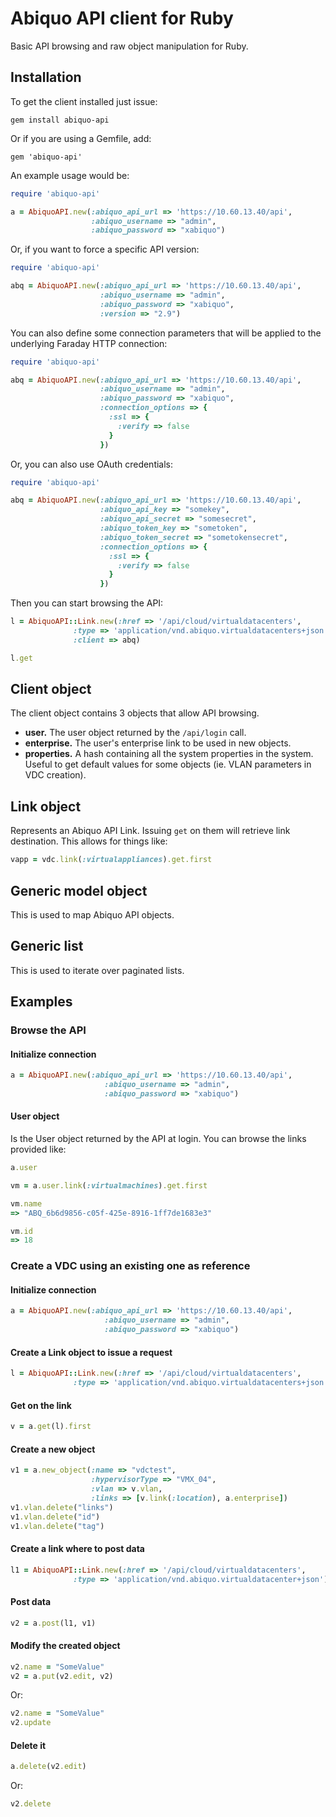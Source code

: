 # Abiquo API client for Ruby

Basic API browsing and raw object manipulation for Ruby.

## Installation

To get the client installed just issue:

```gem install abiquo-api```

Or if you are using a Gemfile, add:

```gem 'abiquo-api'```

An example usage would be:

```ruby
require 'abiquo-api'

a = AbiquoAPI.new(:abiquo_api_url => 'https://10.60.13.40/api', 
                  :abiquo_username => "admin", 
                  :abiquo_password => "xabiquo")
```

Or, if you want to force a specific API version:

```ruby
require 'abiquo-api'

abq = AbiquoAPI.new(:abiquo_api_url => 'https://10.60.13.40/api', 
                    :abiquo_username => "admin", 
                    :abiquo_password => "xabiquo",
                    :version => "2.9")
```

You can also define some connection parameters that will be applied to the underlying Faraday HTTP connection:

```ruby
require 'abiquo-api'

abq = AbiquoAPI.new(:abiquo_api_url => 'https://10.60.13.40/api',
                    :abiquo_username => "admin",
                    :abiquo_password => "xabiquo",
                    :connection_options => {
                      :ssl => {
                        :verify => false
                      }
                    })
```

Or, you can also use OAuth credentials:

```ruby
require 'abiquo-api'

abq = AbiquoAPI.new(:abiquo_api_url => 'https://10.60.13.40/api',
                    :abiquo_api_key => "somekey",
                    :abiquo_api_secret => "somesecret",
                    :abiquo_token_key => "sometoken",
                    :abiquo_token_secret => "sometokensecret",
                    :connection_options => {
                      :ssl => {
                        :verify => false
                      }
                    })
```

Then you can start browsing the API:

```ruby
l = AbiquoAPI::Link.new(:href => '/api/cloud/virtualdatacenters', 
              :type => 'application/vnd.abiquo.virtualdatacenters+json',
              :client => abq)

l.get
```

## Client object

The client object contains 3 objects that allow API browsing.

- **user.** The user object returned by the ```/api/login``` call.
- **enterprise.** The user's enterprise link to be used in new objects.
- **properties.** A hash containing all the system properties in the system. Useful to get default values for some objects (ie. VLAN parameters in VDC creation).

## Link object

Represents an Abiquo API Link. Issuing ```get``` on them will retrieve link destination. This allows for things like:

```ruby
vapp = vdc.link(:virtualappliances).get.first
```

## Generic model object

This is used to map Abiquo API objects.

## Generic list

This is used to iterate over paginated lists. 

## Examples

### Browse the API

#### Initialize connection

```ruby
a = AbiquoAPI.new(:abiquo_api_url => 'https://10.60.13.40/api', 
                     :abiquo_username => "admin", 
                     :abiquo_password => "xabiquo")
```


#### User object

Is the User object returned by the API at login. You can browse the links provided like:

```ruby
a.user

vm = a.user.link(:virtualmachines).get.first

vm.name
=> "ABQ_6b6d9856-c05f-425e-8916-1ff7de1683e3"

vm.id
=> 18
```

### Create a VDC using an existing one as reference

#### Initialize connection

```ruby
a = AbiquoAPI.new(:abiquo_api_url => 'https://10.60.13.40/api', 
                     :abiquo_username => "admin", 
                     :abiquo_password => "xabiquo")
```

#### Create a Link object to issue a request

```ruby
l = AbiquoAPI::Link.new(:href => '/api/cloud/virtualdatacenters', 
              :type => 'application/vnd.abiquo.virtualdatacenters+json')
```

#### Get on the link

```ruby
v = a.get(l).first
```

#### Create a new object

```ruby
v1 = a.new_object(:name => "vdctest", 
                  :hypervisorType => "VMX_04", 
                  :vlan => v.vlan, 
                  :links => [v.link(:location), a.enterprise])
v1.vlan.delete("links")
v1.vlan.delete("id")
v1.vlan.delete("tag")
```

#### Create a link where to post data

```ruby
l1 = AbiquoAPI::Link.new(:href => '/api/cloud/virtualdatacenters', 
              :type => 'application/vnd.abiquo.virtualdatacenter+json')
```

#### Post data

```ruby
v2 = a.post(l1, v1)
```

#### Modify the created object

```ruby
v2.name = "SomeValue"
v2 = a.put(v2.edit, v2)
```

Or:

```ruby
v2.name = "SomeValue"
v2.update
```

#### Delete it

```ruby
a.delete(v2.edit)
```

Or:

```ruby
v2.delete
```

